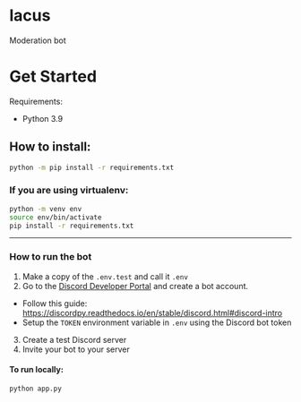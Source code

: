 # lacus
Moderation bot

# Get Started
Requirements:
- Python 3.9


## How to install:
```bash
python -m pip install -r requirements.txt
```

### If you are using virtualenv:
```bash
python -m venv env
source env/bin/activate
pip install -r requirements.txt
```

---

### How to run the bot
1. Make a copy of the `.env.test` and call it `.env`
2. Go to the [Discord Developer Portal](https://discord.com/developers/applications) and create a bot account.
  - Follow this guide: https://discordpy.readthedocs.io/en/stable/discord.html#discord-intro
  - Setup the `TOKEN` environment variable in `.env` using the Discord bot token
3. Create a test Discord server
4. Invite your bot to your server

#### To run locally:
```bash
python app.py
```
